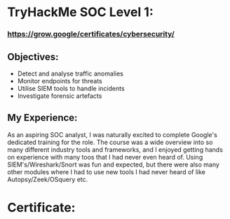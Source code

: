 # TryHackMe SOC Level 1:     

### https://grow.google/certificates/cybersecurity/

## Objectives: 
- Detect and analyse traffic anomalies
- Monitor endpoints for threats
- Utilise SIEM tools to handle incidents
- Investigate forensic artefacts

## My Experience:

As an aspiring SOC analyst, I was naturally excited to complete Google's dedicated training for the role. The course was a wide overview into so many different industry tools and frameworks, and I enjoyed getting hands on experience with many toos that I had never even heard of. Using SIEM's/Wireshark/Snort was fun and expected, but there were also many other modules where I had to use new tools I had never heard of like Autopsy/Zeek/OSquery etc.





# Certificate:
